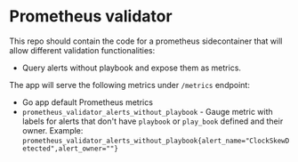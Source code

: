 # Prometheus validator
This repo should contain the code for a prometheus sidecontainer that will allow different validation functionalities:
* Query alerts without playbook and expose them as metrics.

The app will serve the following metrics under `/metrics` endpoint:
- Go app default Prometheus metrics
- `prometheus_validator_alerts_without_playbook` - Gauge metric with labels for alerts that don't have `playbook` or `play_book` defined and their owner.
Example:
`prometheus_validator_alerts_without_playbook{alert_name="ClockSkewDetected",alert_owner=""}`

